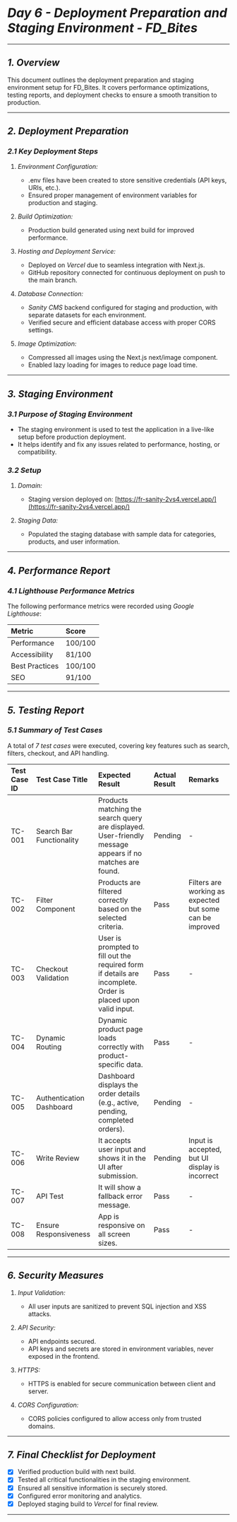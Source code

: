 # *Day 6 \- Deployment Preparation and Staging Environment \- FD_Bites*

---

## *1\. Overview*

This document outlines the deployment preparation and staging environment setup for FD_Bites. It covers performance optimizations, testing reports, and deployment checks to ensure a smooth transition to production.

---

## *2\. Deployment Preparation*

### *2.1 Key Deployment Steps*

1. *Environment Configuration:*
   - .env files have been created to store sensitive credentials (API keys, URIs, etc.).
   - Ensured proper management of environment variables for production and staging.

2. *Build Optimization:*
   - Production build generated using next build for improved performance.

3. *Hosting and Deployment Service:*
   - Deployed on *Vercel* due to seamless integration with Next.js.
   - GitHub repository connected for continuous deployment on push to the main branch.

4. *Database Connection:*
   - *Sanity CMS* backend configured for staging and production, with separate datasets for each environment.
   - Verified secure and efficient database access with proper CORS settings.

5. *Image Optimization:*
   - Compressed all images using the Next.js next/image component.
   - Enabled lazy loading for images to reduce page load time.

---

## *3\. Staging Environment*

### *3.1 Purpose of Staging Environment*

- The staging environment is used to test the application in a live-like setup before production deployment.
- It helps identify and fix any issues related to performance, hosting, or compatibility.

### *3.2 Setup*

1. *Domain:*
   - Staging version deployed on: [https://fr-sanity-2vs4.vercel.app/](https://fr-sanity-2vs4.vercel.app/)

2. *Staging Data:*
   - Populated the staging database with sample data for categories, products, and user information.

---

## *4\. Performance Report*

### *4.1 Lighthouse Performance Metrics*

The following performance metrics were recorded using *Google Lighthouse*:

| Metric         | Score   |
| :------------- | :------ |
| Performance    | 100/100 |
| Accessibility  | 81/100  |
| Best Practices | 100/100 |
| SEO            | 91/100  |

---

## *5\. Testing Report*

### *5.1 Summary of Test Cases*

A total of *7 test cases* were executed, covering key features such as search, filters, checkout, and API handling.

| Test Case ID | Test Case Title          | Expected Result                                                                                             | Actual Result | Remarks                                                                |
| :----------- | :----------------------- | :---------------------------------------------------------------------------------------------------------- | :------------ | :--------------------------------------------------------------------- |
| TC-001       | Search Bar Functionality | Products matching the search query are displayed. User-friendly message appears if no matches are found.    | Pending       | \-                                                                     |
| TC-002       | Filter Component         | Products are filtered correctly based on the selected criteria.                                             | Pass          | Filters are working as expected but some can be improved               |
| TC-003       | Checkout Validation      | User is prompted to fill out the required form if details are incomplete. Order is placed upon valid input. | Pass          | \-                                                                     |
| TC-004       | Dynamic Routing          | Dynamic product page loads correctly with product-specific data.                                            | Pass          | \-                                                                     |
| TC-005       | Authentication Dashboard | Dashboard displays the order details (e.g., active, pending, completed orders).                             | Pending       | \-                                                                     |
| TC-006       | Write Review             | It accepts user input and shows it in the UI after submission.                                               | Pending       | Input is accepted, but UI display is incorrect                        |
| TC-007       | API Test                 | It will show a fallback error message.                                                                       | Pass          | \-                                                                     |
| TC-008       | Ensure Responsiveness    | App is responsive on all screen sizes.                                                                      | Pass          | \-                                                                     |

---

## *6\. Security Measures*

1. *Input Validation:*
   - All user inputs are sanitized to prevent SQL injection and XSS attacks.

2. *API Security:*
   - API endpoints secured.
   - API keys and secrets are stored in environment variables, never exposed in the frontend.

3. *HTTPS:*
   - HTTPS is enabled for secure communication between client and server.

4. *CORS Configuration:*
   - CORS policies configured to allow access only from trusted domains.

---

## *7\. Final Checklist for Deployment*

- [x] Verified production build with next build.
- [x] Tested all critical functionalities in the staging environment.
- [x] Ensured all sensitive information is securely stored.
- [x] Configured error monitoring and analytics.
- [x] Deployed staging build to *Vercel* for final review.

---